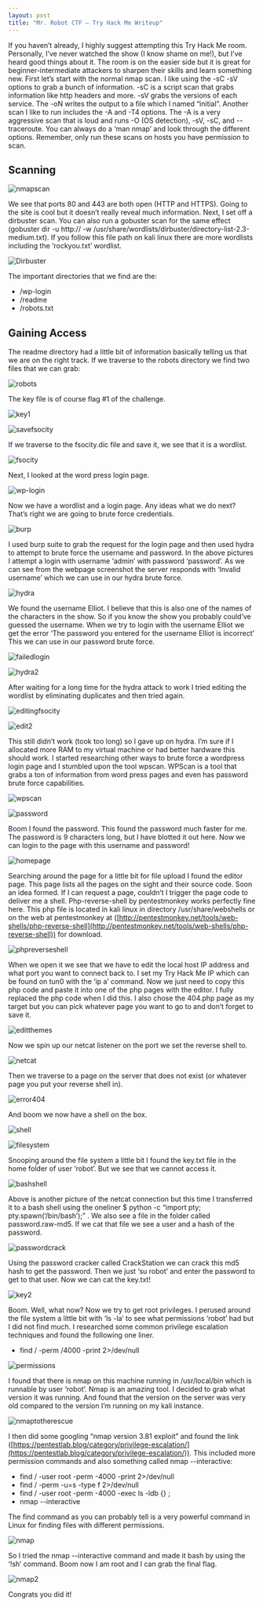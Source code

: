 ```yaml
---
layout: post
title: "Mr. Robot CTF – Try Hack Me Writeup"
---
```


If you haven’t already, I highly suggest attempting this Try Hack Me room. Personally, I’ve never watched the show (I know shame on me!), but I’ve heard good things about it. The room is on the easier side but it is great for beginner-intermediate attackers to sharpen their skills and learn something new. First let’s start with the normal nmap scan. I like using the -sC -sV options to grab a bunch of information. -sC is a script scan that grabs information like http headers and more. -sV grabs the versions of each service. The -oN writes the output to a file which I named “initial”. Another scan I like to run includes the -A and -T4 options. The -A is a very aggressive scan that is loud and runs -O (OS detection), -sV, -sC, and --traceroute. You can always do a ‘man nmap’ and look through the different options. Remember, only run these scans on hosts you have permission to scan.

<h2>Scanning</h2>

![nmapscan](/images/MrRobotPics/Capture.PNG)

We see that ports 80 and 443 are both open (HTTP and HTTPS). Going to the site is cool but it doesn’t really reveal much information. Next, I set off a dirbuster scan. You can also run a gobuster scan for the same effect (gobuster dir -u http://<boxIP> -w /usr/share/wordlists/dirbuster/directory-list-2.3-medium.txt). If you follow this file path on kali linux there are more wordlists including the ‘rockyou.txt’ wordlist.
 
![Dirbuster](/images/MrRobotPics/Capture1.PNG)

The important directories that we find are the:
-	/wp-login
-	/readme
-	/robots.txt

<h2>Gaining Access</h2>

The readme directory had a little bit of information basically telling us that we are on the right track. If we traverse to the robots directory we find two files that we can grab:
 
![robots](/images/MrRobotPics/Capture2.PNG)

The key file is of course flag #1 of the challenge.
 
![key1](/images/MrRobotPics/Capture3.PNG)

![savefsocity](/images/MrRobotPics/Capture4.PNG)

If we traverse to the fsocity.dic file and save it, we see that it is a wordlist.
 
![fsocity](/images/MrRobotPics/Capture5.PNG)

Next, I looked at the word press login page.
 
![wp-login](/images/MrRobotPics/Capture6.PNG)

Now we have a wordlist and a login page. Any ideas what we do next? That’s right we are going to brute force credentials.
 
![burp](/images/MrRobotPics/Capture7.PNG)

I used burp suite to grab the request for the login page and then used hydra to attempt to brute force the username and password. In the above pictures I attempt a login with username ‘admin’ with password ‘password’. As we can see from the webpage screenshot the server responds with ‘Invalid username’ which we can use in our hydra brute force.
 
![hydra](/images/MrRobotPics/Capture8.PNG)

We found the username Elliot. I believe that this is also one of the names of the characters in the show. So if you know the show you probably could’ve guessed the username. When we try to login with the username Elliot we get the error ‘The password you entered for the username Elliot is incorrect’ This we can use in our password brute force. 
 
![failedlogin](/images/MrRobotPics/Capture11.PNG)

![hydra2](/images/MrRobotPics/Capture9.PNG)

After waiting for a long time for the hydra attack to work I tried editing the wordlist by eliminating duplicates and then tried again. 
 
![editingfsocity](/images/MrRobotPics/Capture12.PNG)

![edit2](/images/MrRobotPics/Capture13.PNG)

This still didn’t work (took too long) so I gave up on hydra. I’m sure if I allocated more RAM to my virtual machine or had better hardware this should work. I started researching other ways to brute force a wordpress login page and I stumbled upon the tool wpscan.  WPScan is a tool that grabs a ton of information from word press pages and even has password brute force capabilities.
 
![wpscan](/images/MrRobotPics/Capture14.PNG)

![password](/images/MrRobotPics/Capture15.PNG)

Boom I found the password. This found the password much faster for me. The password is 9 characters long, but I have blotted it out here. Now we can login to the page with this username and password!
 
![homepage](/images/MrRobotPics/Capture30.PNG)

Searching around the page for a little bit for file upload I found the editor page. This page lists all the pages on the sight and their source code. Soon an idea formed. If I can request a page, couldn’t I trigger the page code to deliver me a shell. Php-reverse-shell by pentestmonkey works perfectly fine here. This php file is located in kali linux in directory /usr/share/webshells or on the web at pentestmonkey at ([http://pentestmonkey.net/tools/web-shells/php-reverse-shell](http://pentestmonkey.net/tools/web-shells/php-reverse-shell)) for download. 

![phpreverseshell](/images/MrRobotPics/Capture16.PNG)

When we open it we see that we have to edit the local host IP address and what port you want to connect back to. I set my Try Hack Me IP which can be found on tun0 with the ‘ip a’ command. Now we just need to copy this php code and paste it into one of the php pages with the editor. I fully replaced the php code when I did this. I also chose the 404.php page as my target but you can pick whatever page you want to go to and don’t forget to save it.
 
![editthemes](/images/MrRobotPics/Capture17.PNG)

Now we spin up our netcat listener on the port we set the reverse shell to.
 
![netcat](/images/MrRobotPics/Capture18.PNG)

Then we traverse to a page on the server that does not exist (or whatever page you put your reverse shell in).
 
![error404](/images/MrRobotPics/Capture19.PNG)

And boom we now have a shell on the box.
 
![shell](/images/MrRobotPics/Capture20.PNG)

![filesystem](/images/MrRobotPics/Capture21.PNG)

Snooping around the file system a little bit I found the key.txt file in the home folder of user ‘robot’. But we see that we cannot access it.
 
![bashshell](/images/MrRobotPics/Capture22.PNG)

Above is another picture of the netcat connection but this time I transferred it to a bash shell using the oneliner $ python -c “import pty; pty.spawn(‘/bin/bash’);” . We also see a file in the folder called password.raw-md5. If we cat that file we see a user and a hash of the password. 
 
![passwordcrack](/images/MrRobotPics/Capture23edited.jpg)

Using the password cracker called CrackStation we can crack this md5 hash to get the password. Then we just ‘su robot’ and enter the password to get to that user. Now we can cat the key.txt!
 
![key2](/images/MrRobotPics/Capture24edited.jpg)

Boom. Well, what now? Now we try to get root privileges. I perused around the file system a little bit with ‘ls -la’ to see what permissions ‘robot’ had but I did not find much. I researched some common privilege escalation techniques and found the following one liner. 
-	find / -perm /4000 -print 2>/dev/null
 
![permissions](/images/MrRobotPics/Capture26.PNG)

I found that there is nmap on this machine running in /usr/local/bin which is runnable by user ‘robot’. Nmap is an amazing tool. I decided to grab what version it was running. And found that the version on the server was very old compared to the version I’m running on my kali instance. 
 
![nmaptotherescue](/images/MrRobotPics/Capture27.PNG)

I then did some googling “nmap version 3.81 exploit” and found the link ([https://pentestlab.blog/category/privilege-escalation/](https://pentestlab.blog/category/privilege-escalation/)). This included more permission commands and also something called nmap --interactive:
-	find / -user root -perm -4000 -print 2>/dev/null
-	find / -perm -u=s -type f 2>/dev/null
-	find / -user root -perm -4000 -exec ls -ldb {} \;
-	nmap --interactive

The find command as you can probably tell is a very powerful command in Linux for finding files with different permissions.
 
![nmap](/images/MrRobotPics/Capture28.PNG)

So I tried the nmap --interactive command and made it bash by using the ‘!sh’ command. Boom now I am root and I can grab the final flag.
 
![nmap2](/images/MrRobotPics/Capture29edited.jpg)

Congrats you did it!

